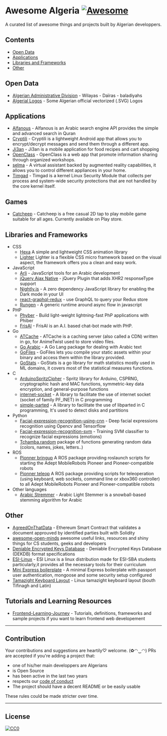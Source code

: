 # Awesome Algeria [![Awesome](https://cdn.rawgit.com/sindresorhus/awesome/d7305f38d29fed78fa85652e3a63e154dd8e8829/media/badge.svg)](https://github.com/sindresorhus/awesome)

A curated list of awesome things and projects built by Algerian developpers.


## Contents

- [Open Data](#open-data)
- [Applications](#applications)
- [Libraries and Frameworks](#libraries-and-frameworks)
- [Other](#other)

## Open Data
- [Algerian Administrative Division](https://github.com/mohsenuss91/AlgerianAdministrativeDivision) - Wilayas - Daïras - baladiyahs
- [Algerial Logos](https://github.com/mohsenuss91/AlgerianLogos) - Some Algerian official vectorized (.SVG) Logos

## Applications
- [Alfanous](https://github.com/Alfanous-team/alfanous) - Alfanous is an Arabic search engine API provides the simple and advanced search in Quran
- [Cryptili](https://github.com/youben11/cryptili) - Cryptili is a lightweight Android app that allows you to encrypt/decrypt messages and send them through a different app.
- [Ji3an](https://github.com/Taybou/JiaanApp) - Ji3an is a mobile application for food recipes and cart shopping
- [OpenClass](https://github.com/youben11/open-class/) - OpenClass is a web app that promote information sharing through organized workshops.
- [selma](https://github.com/FdevTech/Selma) - A virtual assistant backed by augmented reality capabilities, it allows you to control different appliances in your home.
- [Timgad](https://github.com/OpenDZ/timgad) - Timgad is a kernel Linux Security Module that collects per process and system-wide security protections that are not handled by the core kernel itself.

## Games
- [Catcheep](https://github.com/oussamabonnor1/Catcheep) - Catcheep is a free casual 2D tap to play mobile game suitable for all ages. Currently available on Play store. 

## Libraries and Frameworks
- CSS
  - [Hexa](https://github.com/amine1107/Hexa) A simple and lightweight CSS animation library
  - [Lighter](https://github.com/amine1107/lighter) Lighter is a flexible CSS micro framework based on the visual aspect, the framework offers you a clean and easy work.
- JavaScript
  - [Arli](https://github.com/elkebirmed/arli) - JavaScript tools for an Arabic development
  - [jQuery Ajax Native](https://github.com/acigna/jquery-ajax-native) - jQuery Plugin that adds XHR2 responseType support
  - [Nightly.js](https://github.com/Fcmam5/nightly.js) - A zero dependency JavaScript library for enabling the Dark mode in your UI
  - [react-graphql-redux](https://github.com/youknowriad/react-graphql-redux) - use GraphQL to query your Redux store
  - [Rungen](https://github.com/youknowriad/rungen) - A generic runtime around async flow in javascript
- PHP
  - [Phyber](https://github.com/ghousseyn/phiber) - Build light-weight lightning-fast PhP applications with Phiber
  - [FrisAI](https://github.com/OGFris/FrisAI) - FrisAI is an A.I. based chat-bot made with PHP.
- Go
  - [ATCache](https://github.com/AnimeTwist/ATCache) - ATCache is a caching server (also called a CDN) written in go, for AnimeTwist used to store video files.
  - [Go Arabic](https://github.com/01walid/goarabic) - A Go Lang package for dealing with Arabic text
  - [GoFiles](https://github.com/OGFris/GoFiles) - GoFiles lets you compile your static assets within your binary and access them within the library provided.
  - [GoStats](https://github.com/OGFris/GoStats) - GoStats is a go library for math statistics mostly used in ML domains, it covers most of the statistical measures functions.
- C
  - [ArduinoSpritzCipher](https://github.com/abderraouf-adjal/ArduinoSpritzCipher) - Spritz library for Arduino, CSPRNG, cryptographic hash and MAC functions, symmetric-key data encryption, and general-purpose functions
  - [internet-socket](https://github.com/youben11/internet-socket) - A library to facilitate the use of internet socket (socket of family PF_INET) in C programming
  - [simple-parted](https://github.com/youben11/simple-parted) - A library to facilitate the use of libparted in C programming, It's used to detect disks and partitions
- Python
  - [Facial-expression-recognition-using-cnn](https://github.com/amineHorseman/facial-expression-recognition-using-cnn) - Deep facial expressions recognition using Opencv and Tensorflow
  - [Facial-expression-recognition-svm](https://github.com/amineHorseman/facial-expression-recognition-svm) - Training SVM classifier to recognize facial expressions (emotions) 
  - [Tchamba.random](https://github.com/Fcmam5/tchamba) package of functions generating random data (colors, names, jokes, letters..)
- ROS
  - [Pionner bringup](https://github.com/amineHorseman/pioneer_bringup) A ROS package providing roslaunch scripts for starting the Adept MobileRobots Pioneer and Pioneer-compatible robots
  - [Pionner teleop](https://github.com/amineHorseman/pioneer_teleop) A ROS package providing scripts for teleoperation (using keyboard, web sockets, command line or xbox360 controller) to all Adept MobileRobots Pioneer and Pioneer-compatible robots
- Other languages
  - [Arabic Stremmer](https://github.com/assem-ch/arabicstemmer) - Arabic Light Stemmer is a snowball-based stemming algorithm for Arabic

## Other
- [AgreedOnThatData](https://github.com/ZakiChebli/AgreedOnThatData) - Ethereum Smart Contract that validates a document approuved by identified parties built with Solidity
- [awesome-open-minds](https://github.com/open-minds/awesome-openminds-team) awesome useful links, resources and shiny things for CS students, geeks and developers
- [Deniable Encrypted Keys Database](https://github.com/abderraouf-adjal/dekdb-format-specifications) - Deniable Encrypted Keys Database (DEKDB) format specifications
- [ESI-Linux](https://github.com/youben11/ESI_Linux/) - ESI Linux is a linux distribution made for ESI-SBA students particularly,it provides all the necessary tools for their curriculum
- [Mini Express boilerplate](https://github.com/Fcmam5/mini-express-boilerplate) - A minimal Express boilerplate with passport user authentication, mongoose and some security setup configured
- [Tamazight Keyboard Layout](https://github.com/noureddineme/tamazight-layout) - Linux tamazight keyboard layout (bouth Tifinagh and Latin)

## Tutorials and Learning Resources 
- [Frontend-Learning-Journey](https://github.com/Amine-Smahi/Frontend-Learning-Journey) - Tutorials, definitions, frameworks and sample projects if you want to learn frontend web developement 

---
## Contribution

Your contributions and suggestions are heartily♡ welcome. (✿◠‿◠)
PRs are accepted if you're adding a project that:

 - one of his/her main developpers are Algerians
 - is Open Source
 - has been active in the last two years
 - respects our [code of conduct](./CODE-OF-CONDUCT.md)
 - The project should have a decent README or be easily usable

These rules could be made stricter over time.

---
## License
[![CC0](http://i.creativecommons.org/p/zero/1.0/88x31.png)](http://creativecommons.org/publicdomain/zero/1.0/)
